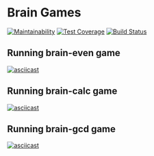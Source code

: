 # Brain Games

[![Maintainability](https://api.codeclimate.com/v1/badges/ac85becec5d2442b142c/maintainability)](https://codeclimate.com/github/Iwebinet/project-lvl1-s412/maintainability)
[![Test Coverage](https://api.codeclimate.com/v1/badges/ac85becec5d2442b142c/test_coverage)](https://codeclimate.com/github/Iwebinet/project-lvl1-s412/test_coverage)
[![Build Status](https://travis-ci.org/Iwebinet/project-lvl1-s412.svg?branch=master)](https://travis-ci.org/Iwebinet/project-lvl1-s412)

## Running brain-even game

[![asciicast](https://asciinema.org/a/wtfRG47RCccYvOzZv6u65uLXg.svg)](https://asciinema.org/a/wtfRG47RCccYvOzZv6u65uLXg)

## Running brain-calc game

[![asciicast](https://asciinema.org/a/mSh6FVyfq75FyZYmkMEJwh0ZX.svg)](https://asciinema.org/a/mSh6FVyfq75FyZYmkMEJwh0ZX)

## Running brain-gcd game

[![asciicast](https://asciinema.org/a/M460wlOr4qfcYJshRMIXI14fj.svg)](https://asciinema.org/a/M460wlOr4qfcYJshRMIXI14fj)